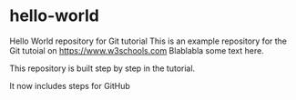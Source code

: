 # hello-world
Hello World repository for Git tutorial
This is an example repository for the Git tutoial on https://www.w3schools.com
Blablabla some text here.

This repository is built step by step in the tutorial.

It now includes steps for GitHub
